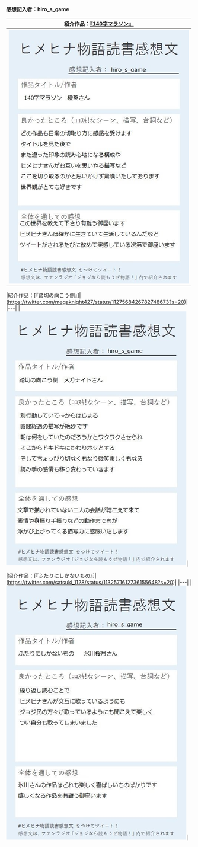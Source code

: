 
**感想記入者：hiro_s_game**  

|紹介作品：[『140字マラソン』](https://www.pixiv.net/artworks/74200004)|
|---|
|![hiroさんの感想1](./kansou/h_1.jpg)|

|紹介作品：[『踏切の向こう側』]|(https://twitter.com/megaknight427/status/1127568426782748673?s=20)|
|---|
|![hiroさんの感想2](./kansou/h_2.jpg)|

|紹介作品：[『ふたりにしかないもの』]|(https://twitter.com/satsuki_1128/status/1132571612736155648?s=20)|
|---|
|![hiroさんの感想3](./kansou/h_3.jpg)|
